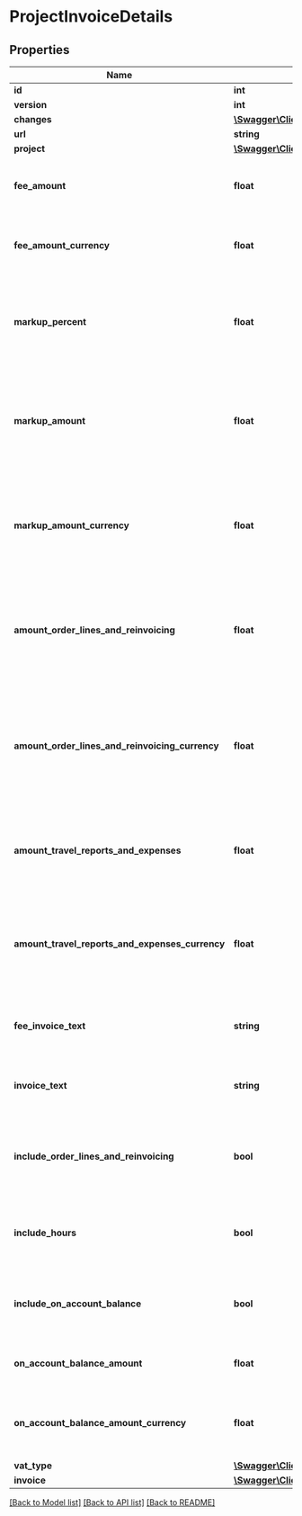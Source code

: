 # ProjectInvoiceDetails

## Properties
Name | Type | Description | Notes
------------ | ------------- | ------------- | -------------
**id** | **int** |  | [optional] 
**version** | **int** |  | [optional] 
**changes** | [**\Swagger\Client\Model\Change[]**](Change.md) |  | [optional] 
**url** | **string** |  | [optional] 
**project** | [**\Swagger\Client\Model\Project**](Project.md) |  | [optional] 
**fee_amount** | **float** | Fee amount of the project. For example: 100 NOK. | [optional] 
**fee_amount_currency** | **float** | Fee amount of the project in the invoice currency. | [optional] 
**markup_percent** | **float** | The percentage value of mark-up of amountFee. For example: 10%. | [optional] 
**markup_amount** | **float** | The amount value of mark-up of amountFee on the project invoice. For example: 10 NOK. | [optional] 
**markup_amount_currency** | **float** | The amount value of mark-up of amountFee on the project invoice, in the invoice currency. | [optional] 
**amount_order_lines_and_reinvoicing** | **float** | The amount of chargeable manual order lines and vendor invoices on the project invoice. | [optional] 
**amount_order_lines_and_reinvoicing_currency** | **float** | The amount of chargeable manual order lines and vendor invoices on the project invoice, in the invoice currency. | [optional] 
**amount_travel_reports_and_expenses** | **float** | The amount of travel costs and expenses on the project invoice. | [optional] 
**amount_travel_reports_and_expenses_currency** | **float** | The amount of travel costs and expenses on the project invoice, in the invoice currency. | [optional] 
**fee_invoice_text** | **string** | The fee comment on the project invoice. | [optional] 
**invoice_text** | **string** | The comment on the project invoice. | [optional] 
**include_order_lines_and_reinvoicing** | **bool** | Determines if extra costs should be included on the project invoice. | [optional] [default to false]
**include_hours** | **bool** | Determines if hours should be included on the project invoice. | [optional] [default to false]
**include_on_account_balance** | **bool** | Determines if akonto should be included on the project invoice. | [optional] [default to false]
**on_account_balance_amount** | **float** | The akonto amount on the project invoice. | [optional] 
**on_account_balance_amount_currency** | **float** | The akonto amount on the project invoice in the invoice currency. | [optional] 
**vat_type** | [**\Swagger\Client\Model\VatType**](VatType.md) |  | [optional] 
**invoice** | [**\Swagger\Client\Model\Invoice**](Invoice.md) |  | [optional] 

[[Back to Model list]](../../README.md#documentation-for-models) [[Back to API list]](../../README.md#documentation-for-api-endpoints) [[Back to README]](../../README.md)

